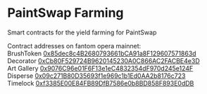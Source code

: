 # PaintSwap Farming
Smart contracts for the yield farming for PaintSwap

Contract addresses on fantom opera mainnet:  
BrushToken [0x85dec8c4B2680793661bCA91a8F129607571863d](https://ftmscan.com/address/0x85dec8c4B2680793661bCA91a8F129607571863d#code)  
Decorator [0xCb80F529724B9620145230A0C866AC2FACBE4e3D](https://ftmscan.com/address/0xCb80F529724B9620145230A0C866AC2FACBE4e3D#code)  
Art Gallery [0x9076C96e01F6F13e1eC4832354dF970d245e124F](https://ftmscan.com/address/0x9076C96e01F6F13e1eC4832354dF970d245e124F#code)  
Disperse [0x09c271B80D35693f1e969c1b1Ed0AA2b8176c723](https://ftmscan.com/address/0x09c271B80D35693f1e969c1b1Ed0AA2b8176c723#code)  
Timelock [0xf3385E00E84FB89DfB7586e0b8BD858F893E0dDB](https://ftmscan.com/address/0xf3385E00E84FB89DfB7586e0b8BD858F893E0dDB#code)
